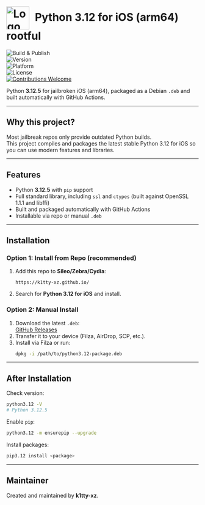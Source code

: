 # <img src="/icons/python3-rounded.png" alt="Logo" width="60" style="vertical-align: middle; margin-right: 8px;"> Python 3.12 for iOS (arm64) rootful

![Build & Publish](https://github.com/k1tty-xz/python3.12-ios-arm64/actions/workflows/python3.12-ios-arm64.yml/badge.svg)  
![Version](https://img.shields.io/badge/Python-3.12.5-blue.svg)  
![Platform](https://img.shields.io/badge/Platform-iOS%2012.0+-lightgrey.svg)  
![License](https://img.shields.io/badge/License-MIT-green.svg)  
[![Contributions Welcome](https://img.shields.io/badge/Contributions-welcome-brightgreen.svg)](https://github.com/Tamior930/python3.12-ios-arm64/pulls)  


Python **3.12.5** for jailbroken iOS (arm64), packaged as a Debian `.deb` and built automatically with GitHub Actions.  

---

## Why this project?

Most jailbreak repos only provide outdated Python builds.  
This project compiles and packages the latest stable Python 3.12 for iOS so you can use modern features and libraries.  

---

## Features

- Python **3.12.5** with `pip` support  
- Full standard library, including `ssl` and `ctypes` (built against OpenSSL 1.1.1 and libffi)  
- Built and packaged automatically with GitHub Actions  
- Installable via repo or manual `.deb`  

---

## Installation

### Option 1: Install from Repo (recommended)

1. Add this repo to **Sileo/Zebra/Cydia**:  
   ```
   https://k1tty-xz.github.io/
   ```
2. Search for **Python 3.12 for iOS** and install.  

### Option 2: Manual Install

1. Download the latest `.deb`:  
   [GitHub Releases](https://github.com/k1tty-xz/python3.12-ios-arm64/releases/latest)  
2. Transfer it to your device (Filza, AirDrop, SCP, etc.).  
3. Install via Filza or run:  
   ```sh
   dpkg -i /path/to/python3.12-package.deb
   ```

---

## After Installation

Check version:  
```sh
python3.12 -V
# Python 3.12.5
```

Enable `pip`:  
```sh
python3.12 -m ensurepip --upgrade
```

Install packages:  
```sh
pip3.12 install <package>
```

---

## Maintainer

Created and maintained by **k1tty-xz**.  

